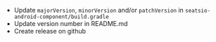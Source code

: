 - Update `majorVersion`, `minorVersion` and/or `patchVersion` in `seatsio-android-component/build.gradle`
- Update version number in README.md
- Create release on github

